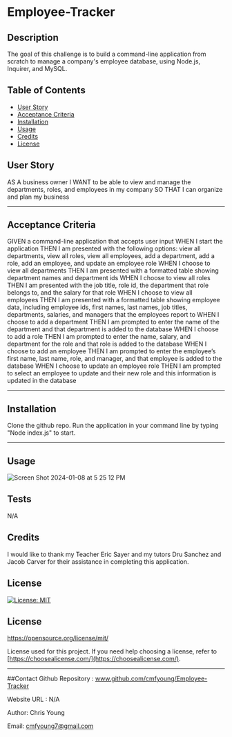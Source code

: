 # Employee-Tracker


  ## Description
  The goal of this challenge is to build a command-line application from scratch to manage a company's employee database, using Node.js, Inquirer, and MySQL.



  ## Table of Contents 
  
  - [User Story](#story)
  - [Acceptance Criteria](#acceptance)
  - [Installation](#installation)
  - [Usage](#usage)
  - [Credits](#credits)
  - [License](#license)

  ## User Story

AS A business owner
I WANT to be able to view and manage the departments, roles, and employees in my company
SO THAT I can organize and plan my business

  ---
  
  ## Acceptance Criteria

GIVEN a command-line application that accepts user input
WHEN I start the application
THEN I am presented with the following options: view all departments, view all roles, view all employees, add a department, add a role, add an employee, and update an employee role
WHEN I choose to view all departments
THEN I am presented with a formatted table showing department names and department ids
WHEN I choose to view all roles
THEN I am presented with the job title, role id, the department that role belongs to, and the salary for that role
WHEN I choose to view all employees
THEN I am presented with a formatted table showing employee data, including employee ids, first names, last names, job titles, departments, salaries, and managers that the employees report to
WHEN I choose to add a department
THEN I am prompted to enter the name of the department and that department is added to the database
WHEN I choose to add a role
THEN I am prompted to enter the name, salary, and department for the role and that role is added to the database
WHEN I choose to add an employee
THEN I am prompted to enter the employee’s first name, last name, role, and manager, and that employee is added to the database
WHEN I choose to update an employee role
THEN I am prompted to select an employee to update and their new role and this information is updated in the database 

  ---

  ## Installation 

 Clone the github repo. Run the application in your command line by typing "Node index.js" to start. 


  ---
  
  ## Usage
  
![Screen Shot 2024-01-08 at 5 25 12 PM](https://github.com/cmfyoung/Employee-Tracker/assets/150183426/c43f6f8f-0e94-4881-9a05-8ddd8b60cb33)



  ## Tests
  
  N/A


  ## Credits
  
  I would like to thank my Teacher Eric Sayer and my tutors Dru Sanchez and Jacob Carver for their assistance in completing this application. 

  
  ## License
  [![License: MIT](https://img.shields.io/badge/License-MIT-yellow.svg)](https://opensource.org/licenses/MIT)
  ## License 
 https://opensource.org/license/mit/

  License used for this project. If you need help choosing a license, refer to [https://choosealicense.com/](https://choosealicense.com/).
  
  ---

  ##Contact 
  Github Repository : www.github.com/cmfyoung/Employee-Tracker


  Website URL : N/A


  Author: Chris Young


  Email: cmfyoung7@gmail.com

